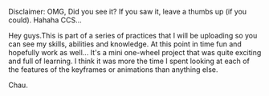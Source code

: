 Disclaimer: OMG, Did you see it? If you saw it, leave a thumbs up (if you could). Hahaha CCS...


Hey guys.This is part of a series of practices that I will be uploading so you can see my skills, abilities and knowledge.
At this point in time fun and hopefully work as well...
It's a mini one-wheel project that was quite exciting and full of learning. 
I think it was more the time I spent looking at each of the features of the keyframes or animations than anything else.

Chau.
